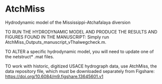 # AtchMiss
Hydrodynamic model of the Mississippi-Atchafalaya diversion


TO RUN THE HYDRODYNAMIC MODEL AND PRODUCE THE RESULTS AND FIGURES FOUND IN THE MANUSCRIPT: Simply run AtchMiss_Outputs_manuscript_vThalwegcheck.m. 

TO ALTER a specific hydrodynamic model, you will need to update one of the netstruct* .mat files. 

TO work with historic, digitized USACE hydrograph data, use AtchMiss, the data repository file, which must be downloaded separately from Figshare: https://doi.org/10.6084/m9.figshare.13645601.v1
